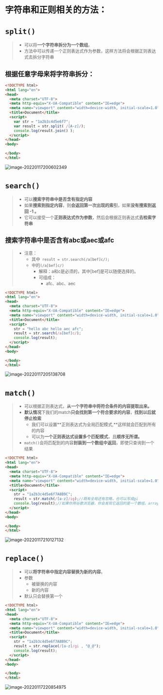 # 字符串和正则相关的方法：

# `split()`

> - 可以将**一个字符串拆分为一个数组**。
> - 方法中可以传递一个正则表达式作为参数，这样方法将会根据正则表达式去拆分字符串

## 根据任意字母来将字符串拆分：

```html
<!DOCTYPE html>
<html lang="en">
<head>
  <meta charset="UTF-8">
  <meta http-equiv="X-UA-Compatible" content="IE=edge">
  <meta name="viewport" content="width=device-width, initial-scale=1.0">
  <title>Document</title>
  <script>
    var str = "1a2b3c4d5e6f7";
    var result = str.split( /[A-z]/);
    console.log(result.join() );
  </script>
</head>
<body>
  
</body>
</html>
```

![image-20220117200602349](image-20220117200602349.png)

# `search()`

> - 可以**搜索字符串中是否含有指定内容**
> - 如果**搜索到指定内容**，则**会返回第一次出现的索引**，如果**没有搜索到返回   -1  。**
> - 它可以接受一个**正则表达式作为参数**，然后会根据正则表达式**去检索字符串**

## 搜索字符串中是否含有abc或aec或afc

> - 注意：
>   - 其中` result = str.search(/a[bef]c/);`
>   - 中的`(/a[bef]c/)`
>     - 解释：a和c是必须的，其中[bef]是可以随便选择的。
>     - 可组成：
>       - afc、abc、aec

```html
<!DOCTYPE html>
<html lang="en">
<head>
  <meta charset="UTF-8">
  <meta http-equiv="X-UA-Compatible" content="IE=edge">
  <meta name="viewport" content="width=device-width, initial-scale=1.0">
  <title>Document</title>
  <script>
    str = "hello abc hello aec afc";
    result = str.search(/a[bef]c/);
    console.log(result);
  </script>
</head>
<body>
  
</body>
</html>
```

![image-20220117205138708](image-20220117205138708.png)

# `match()`

> - 可以根据正则表达式，**从一个字符串中将符合条件的内容提取出来。**
> - **默认情况**下我们的match**只会找到第一个符合要求的内容**，**找到以后就停止检索**
>   - 我们可以设置**正则表达式为全局匹配模式,**这样就会匹配到所有的内容
>   - 可以为**一个正则表达式设置多个匹配模式**，且**顺序无所谓。**
> - `match()`会将匹配到的内容**封装到一个数组中返回**，即使只查询到一个结果

```html
<!DOCTYPE html>
<html lang="en">
<head>
  <meta charset="UTF-8">
  <meta http-equiv="X-UA-Compatible" content="IE=edge">
  <meta name="viewport" content="width=device-width, initial-scale=1.0">
  <title>Document</title>
  <script>
    str = "1a2b3c4d5e6f7A8B9C";
    result = str.match(/[a-z]/ig);//既有全局还有忽略，也可以写成gi
    console.log(result);//如果你用谷歌浏览器，你会发现它返回的是一个数组。array
  </script>
</head>
<body>
  
</body>
</html>
```

![image-20220117210127132](image-20220117210127132.png)

# `replace()`

> - 可以**将字符串中指定内容替换为新的内容**。
> - 参数
>   - 被替换的内容
>   - 新的内容
> - 默认只会替换第一个

```html
<!DOCTYPE html>
<html lang="en">
<head>
  <meta charset="UTF-8">
  <meta http-equiv="X-UA-Compatible" content="IE=edge">
  <meta name="viewport" content="width=device-width, initial-scale=1.0">
  <title>Document</title>
  <script>
    str = "1a2b3c4d5e6f7A8B9C";
    result = str.replace(/[a-z]/gi , "@_@");
    console.log(result);
  </script>
</head>
<body>
  
</body>
</html>
```



![image-20220117220854975](image-20220117220854975.png)